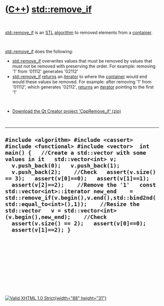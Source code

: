 



 

 

 

 

 

([C++](Cpp.htm)) [std::remove\_if](CppRemove_if.htm)
====================================================

 

[std::remove\_if](CppRemove_if.htm) is an [STL](CppStl.htm)
[algorithm](CppAlgorithm.htm) to removed elements from a
[container](CppContainer.htm).

 

[std::remove\_if](CppRemove_if.htm) does the following:

-   [std::remove\_if](CppRemove_if.htm) overwrites values that must be
    removed by values that must not be removed with preserving
    the order. For example: removing '1' from '01112' generates '02112'
-   [std::remove\_if](CppRemove_if.htm) [returns](CppReturn.htm) an
    [iterator](CppIterator.htm) to where the
    [container](CppContainer.htm) would end would these values
    be removed. For example: after removing '1' from '01112', which
    generates '02112', [returns](CppReturn.htm) an
    [iterator](CppIterator.htm) pointing to the first '1'

 

-   [Download the Qt Creator project
    'CppRemove\_if' (zip)](CppRemove_if.zip)

 

  ---------------------------------------------------------------------------------------------------------------------------------------------------------------------------------------------------------------------------------------------------------------------------------------------------------------------------------------------------------------------------------------------------------------------------------------------------------------------------------------------------------------------------------------------------------------------------------------------------------------------------
  ` #include <algorithm> #include <cassert> #include <functional> #include <vector>  int main() {   //Create a std::vector with some values in it   std::vector<int> v;   v.push_back(0);   v.push_back(1);   v.push_back(2);    //Check   assert(v.size() == 3);   assert(v[0]==0);   assert(v[1]==1);   assert(v[2]==2);    //Remove the '1'   const std::vector<int>::iterator new_end    = std::remove_if(v.begin(),v.end(),std::bind2nd(std::equal_to<int>(),1));    //Resize the std::vector   v = std::vector<int>(v.begin(),new_end);    //Check   assert(v.size() == 2);   assert(v[0]==0);   assert(v[1]==2); } `
  ---------------------------------------------------------------------------------------------------------------------------------------------------------------------------------------------------------------------------------------------------------------------------------------------------------------------------------------------------------------------------------------------------------------------------------------------------------------------------------------------------------------------------------------------------------------------------------------------------------------------------

 

 

 

 

 





 

[![Valid XHTML 1.0 Strict](valid-xhtml10.png){width="88"
height="31"}](http://validator.w3.org/check?uri=referer)
